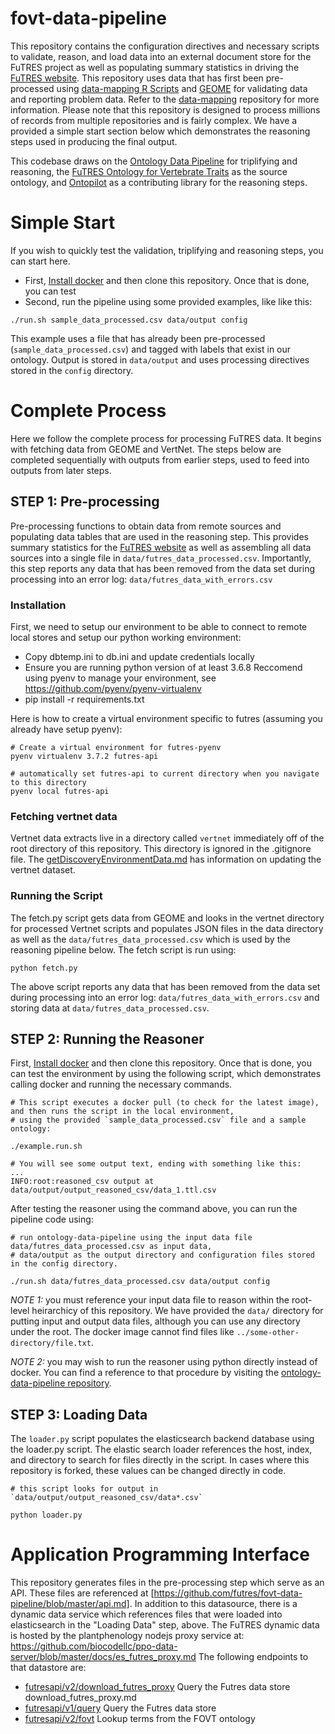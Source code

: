 # fovt-data-pipeline

This repository contains the configuration directives and necessary scripts to validate, reason, and load data into an external document store for the FuTRES project as well as populating summary statistics in driving the [FuTRES website](https://futres.org/).  This repository uses data that has first been pre-processed using [data-mapping R Scripts](https://github.com/futres/fovt-data-mapping) and [GEOME](https://geome-db.org/) for validating data and reporting problem data.  Refer to the [data-mapping](https://github.com/futres/fovt-data-mapping) repository for more information.  Please note that this repository is designed to process millions of records from multiple repositories and is fairly complex.  We have a provided a simple start section below which demonstrates the reasoning steps used in producing the final output.  

This codebase draws on the [Ontology Data Pipeline](https://github.com/biocodellc/ontology-data-pipeline) for triplifying and reasoning, the [FuTRES Ontology for Vertebrate Traits](https://github.com/futres/fovt) as the source ontology, and [Ontopilot](https://github.com/stuckyb/ontopilot) as a contributing library for the reasoning steps. 

# Simple Start
If you wish to quickly test the validation, triplifying and reasoning steps, you can start here.    
  * First, [Install docker](https://docs.docker.com/install/) and then clone this repository.  Once that is done, you can test
  * Second, run the pipeline using some provided examples, like  like this:
```
./run.sh sample_data_processed.csv data/output config
```
This example uses a file that has already been pre-processed (`sample_data_processed.csv`) and tagged with labels that exist in our ontology.  Output is stored in `data/output` and uses processing directives stored in the `config` directory.

# Complete Process 
Here we follow the complete process for processing FuTRES data.  It begins with fetching data from GEOME and VertNet.  The steps below are completed sequentially with outputs from earlier steps, used to feed into outputs from later steps.

## STEP 1: Pre-processing
Pre-processing functions to obtain data from remote sources and populating data tables that are used in the reasoning step.   This provides summary statistics for the [FuTRES website](https://futres.org/) as well as assembling all data sources into a single file in `data/futres_data_processed.csv`.  Importantly, this step reports any data that has been removed from the data set during processing into an error log: `data/futres_data_with_errors.csv`

### Installation
First, we need to setup our environment to be able to connect to remote local stores and setup our python working environment:

  * Copy dbtemp.ini to db.ini and update credentials locally
  * Ensure you are running python version of at least 3.6.8  Reccomend using pyenv to manage your environment, see https://github.com/pyenv/pyenv-virtualenv
  * pip install -r requirements.txt

Here is how to create a virtual environment specific to futres (assuming you already have setup pyenv):
```
# Create a virtual environment for futres-pyenv
pyenv virtualenv 3.7.2 futres-api

# automatically set futres-api to current directory when you navigate to this directory
pyenv local futres-api
```

### Fetching vertnet data
Vertnet data extracts live in a directory called `vertnet` immediately off of the root directory of this repository.
This directory is ignored in the .gitignore file.  The [getDiscoveryEnvironmentData.md](getDiscoveryEnvironmentData.md) has
information on updating the vertnet dataset.

### Running the Script
The fetch.py script gets data from GEOME and looks in the vertnet directory for
processed Vertnet scripts and populates JSON files in the data directory as well
as the `data/futres_data_processed.csv` which is used by the reasoning pipeline below.
The fetch script is run using:

```
python fetch.py
```
The above script reports any data that has been removed from the data set during processing into an error log: `data/futres_data_with_errors.csv` and storing data at `data/futres_data_processed.csv`.

## STEP 2: Running the Reasoner
First, [Install docker](https://docs.docker.com/install/) and then clone this repository.  Once that is done, you can test
the environment by using the following script, which demonstrates calling docker and running the necessary commands. 

```
# This script executes a docker pull (to check for the latest image), and then runs the script in the local environment,
# using the provided `sample_data_processed.csv` file and a sample ontology:

./example.run.sh

# You will see some output text, ending with something like this:
...
INFO:root:reasoned_csv output at data/output/output_reasoned_csv/data_1.ttl.csv
```

After testing the reasoner using the command above, you can run the pipeline code using:

```
# run ontology-data-pipeline using the input data file data/futres_data_processed.csv as input data,
# data/output as the output directory and configuration files stored in the config directory.

./run.sh data/futres_data_processed.csv data/output config
```

*NOTE 1:* you must reference your input data file to reason within the root-level heirarchicy of this repository. We have provided the `data/` directory for putting input and output data files, although you can use any directory under the root.
The docker image cannot find files like `../some-other-directory/file.txt`. 

*NOTE 2:*  you may wish to run the reasoner using python directly instead of docker.  You can find a reference to that procedure by visiting the [ontology-data-pipeline repository](https://github.com/biocodellc/ontology-data-pipeline).

## STEP 3: Loading Data

The `loader.py` script populates the elasticsearch backend database using the loader.py script.  The elastic search loader references the host, index, and directory to search for files directly in the script.  In cases where this repository is forked, these values can be changed directly in code.

```
# this script looks for output in `data/output/output_reasoned_csv/data*.csv`

python loader.py
```


# Application Programming Interface
This repository generates files in the pre-processing step which serve as an API.  These files are referenced at [https://github.com/futres/fovt-data-pipeline/blob/master/api.md].  In addition to this datasource, there is a dynamic data service which references files that were loaded into elasticsearch in the "Loading Data" step, above.  The FuTRES dynamic data is hosted by the plantphenology nodejs proxy service at:
https://github.com/biocodellc/ppo-data-server/blob/master/docs/es_futres_proxy.md   The following endpoints to that datastore are:

  *  [futresapi/v2/download_futres_proxy](https://github.com/biocodellc/ppo-data-server/blob/master/docs/download_futres_proxy.md) Query the Futres data store download_futres_proxy.md
  *  [futresapi/v1/query](https://github.com/biocodellc/ppo-data-server/blob/master/docs/es_futres_proxy.md) Query the Futres data store 
  *  [futresapi/v2/fovt](https://github.com/biocodellc/ppo-data-server/blob/master/docs/futres_ontology_proxy.md) Lookup terms from the FOVT ontology

 





